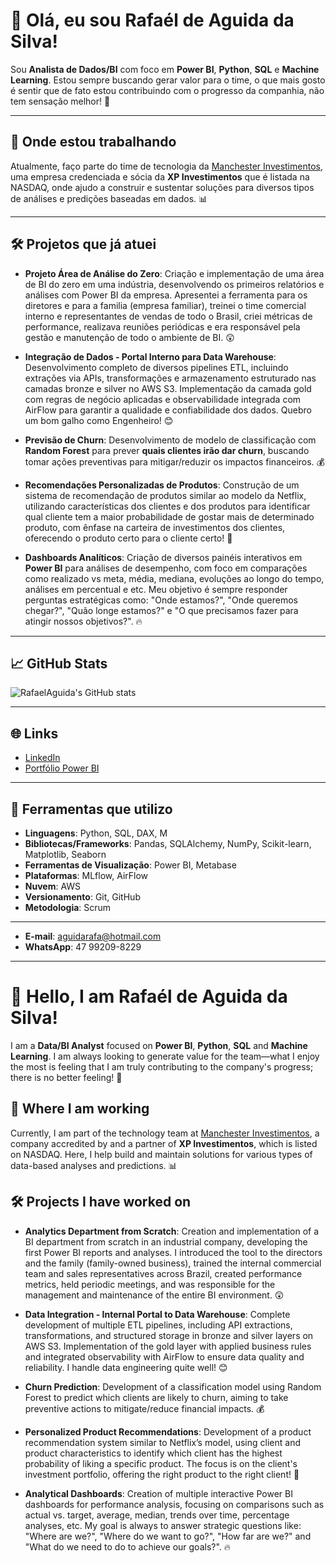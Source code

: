 # 👋 Olá, eu sou Rafaél de Aguida da Silva!

Sou **Analista de Dados/BI** com foco em **Power BI**, **Python**, **SQL** e **Machine Learning**. Estou sempre buscando gerar valor para o time, o que mais gosto é sentir que de fato estou contribuindo com o progresso da companhia, não tem sensação melhor! 🚀

---

## 📍 Onde estou trabalhando
Atualmente, faço parte do time de tecnologia da [Manchester Investimentos](https://manchesterinvest.com.br), uma empresa credenciada e sócia da **XP Investimentos** que é listada na NASDAQ, onde ajudo a construir e sustentar soluções para diversos tipos de análises e predições baseadas em dados. 📊

---

## 🛠️ Projetos que já atuei
- **Projeto Área de Análise do Zero**: Criação e implementação de uma área de BI do zero em uma indústria, desenvolvendo os primeiros relatórios e análises com Power BI da empresa. Apresentei a ferramenta para os diretores e para a familia (empresa familiar), treinei o time comercial interno e representantes de vendas de todo o Brasil, criei métricas de performance, realizava reuniões periódicas e era responsável pela gestão e manutenção de todo o ambiente de BI. 😲

- **Integração de Dados - Portal Interno para Data Warehouse**: Desenvolvimento completo de diversos pipelines ETL, incluindo extrações via APIs, transformações e armazenamento estruturado nas camadas bronze e silver no AWS S3. Implementação da camada gold com regras de negócio aplicadas e observabilidade integrada com AirFlow para garantir a qualidade e confiabilidade dos dados. Quebro um bom galho como Engenheiro! 😊

- **Previsão de Churn**: Desenvolvimento de modelo de classificação com **Random Forest** para prever **quais clientes irão dar churn**, buscando tomar ações preventivas para mitigar/reduzir os impactos financeiros. 💰

- **Recomendações Personalizadas de Produtos**: Construção de um sistema de recomendação de produtos similar ao modelo da Netflix, utilizando características dos clientes e dos produtos para identificar qual cliente tem a maior probabilidade de gostar mais de determinado produto, com ênfase na carteira de investimentos dos clientes, oferecendo o produto certo para o cliente certo! 🤖
  
- **Dashboards Analíticos**: Criação de diversos painéis interativos em **Power BI** para análises de desempenho, com foco em comparações como realizado vs meta, média, mediana, evoluções ao longo do tempo, análises em percentual e etc. Meu objetivo é sempre responder perguntas estratégicas como: "Onde estamos?", "Onde queremos chegar?", "Quão longe estamos?" e "O que precisamos fazer para atingir nossos objetivos?". 🔥

---

## 📈 GitHub Stats

![RafaelAguida's GitHub stats](https://github-readme-stats.vercel.app/api?username=RafaelAguida&show_icons=true&theme=radical)

---

## 🌐 Links
- [LinkedIn](https://www.linkedin.com/in/rafael-de-aguida)  
- [Portfólio Power BI](https://app.powerbi.com/view?r=eyJrIjoiMzMwYWE0NDQtNThiOC00MzVkLTlkZWYtOTM1MTYzZDAxYzcyIiwidCI6ImZlZjBmMzc5LTY1OTUtNDkyNi04ZjIyLTUwZjJjNTg2NTg2MSJ9)

---

## 🧰 Ferramentas que utilizo
- **Linguagens**: Python, SQL, DAX, M
- **Bibliotecas/Frameworks**: Pandas, SQLAlchemy, NumPy, Scikit-learn, Matplotlib, Seaborn
- **Ferramentas de Visualização**: Power BI, Metabase 
- **Plataformas**: MLflow, AirFlow
- **Nuvem**: AWS
- **Versionamento**: Git, GitHub
- **Metodologia**: Scrum

---

- **E-mail**: aguidarafa@hotmail.com
- **WhatsApp**: 47 99209-8229

---

# 👋 Hello, I am Rafaél de Aguida da Silva!

I am a **Data/BI Analyst** focused on **Power BI**, **Python**, **SQL** and **Machine Learning**. I am always looking to generate value for the team—what I enjoy the most is feeling that I am truly contributing to the company's progress; there is no better feeling! 🚀

## 📍 Where I am working
Currently, I am part of the technology team at [Manchester Investimentos](https://manchesterinvest.com.br), a company accredited by and a partner of **XP Investimentos**, which is listed on NASDAQ. Here, I help build and maintain solutions for various types of data-based analyses and predictions. 📊

## 🛠️ Projects I have worked on

- **Analytics Department from Scratch**: Creation and implementation of a BI department from scratch in an industrial company, developing the first Power BI reports and analyses. I introduced the tool to the directors and the family (family-owned business), trained the internal commercial team and sales representatives across Brazil, created performance metrics, held periodic meetings, and was responsible for the management and maintenance of the entire BI environment. 😲

- **Data Integration - Internal Portal to Data Warehouse**: Complete development of multiple ETL pipelines, including API extractions, transformations, and structured storage in bronze and silver layers on AWS S3. Implementation of the gold layer with applied business rules and integrated observability with AirFlow to ensure data quality and reliability. I handle data engineering quite well! 😊

- **Churn Prediction**: Development of a classification model using Random Forest to predict which clients are likely to churn, aiming to take preventive actions to mitigate/reduce financial impacts. 💰

- **Personalized Product Recommendations**: Development of a product recommendation system similar to Netflix’s model, using client and product characteristics to identify which client has the highest probability of liking a specific product. The focus is on the client's investment portfolio, offering the right product to the right client! 🤖

- **Analytical Dashboards**: Creation of multiple interactive Power BI dashboards for performance analysis, focusing on comparisons such as actual vs. target, average, median, trends over time, percentage analyses, etc. My goal is always to answer strategic questions like: "Where are we?", "Where do we want to go?", "How far are we?" and "What do we need to do to achieve our goals?". 🔥
